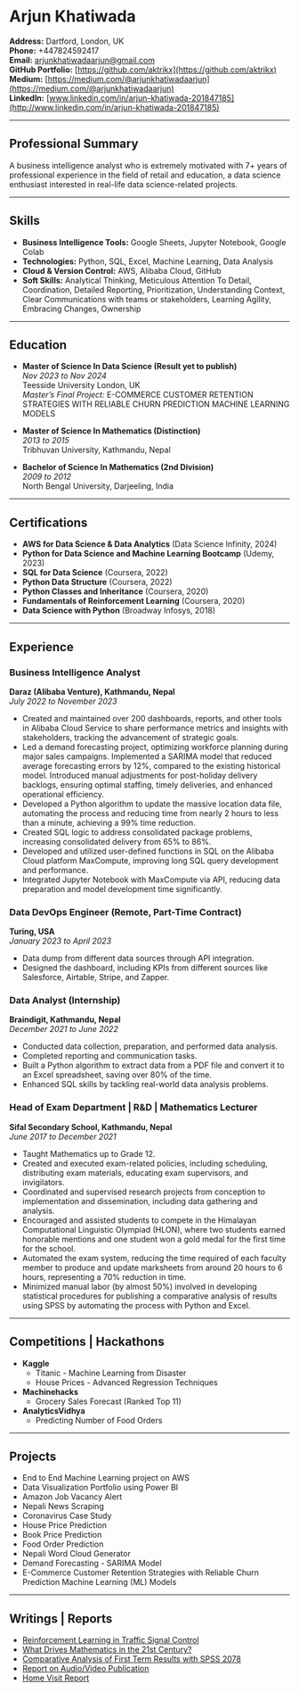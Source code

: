 # Arjun Khatiwada

**Address:** Dartford, London, UK  
**Phone:** +447824592417  
**Email:** [arjunkhatiwadaarjun@gmail.com](mailto:arjunkhatiwadaarjun@gmail.com)  
**GitHub Portfolio:** [https://github.com/aktrikx](https://github.com/aktrikx)  
**Medium:** [https://medium.com/@arjunkhatiwadaarjun](https://medium.com/@arjunkhatiwadaarjun)  
**LinkedIn:** [www.linkedin.com/in/arjun-khatiwada-201847185](http://www.linkedin.com/in/arjun-khatiwada-201847185)

---

## Professional Summary
A business intelligence analyst who is extremely motivated with 7+ years of professional experience in the field of retail and education, a data science enthusiast interested in real-life data science-related projects.

---

## Skills
- **Business Intelligence Tools:** Google Sheets, Jupyter Notebook, Google Colab
- **Technologies:** Python, SQL, Excel, Machine Learning, Data Analysis
- **Cloud & Version Control:** AWS, Alibaba Cloud, GitHub
- **Soft Skills:** Analytical Thinking, Meticulous Attention To Detail, Coordination, Detailed Reporting, Prioritization, Understanding Context, Clear Communications with teams or stakeholders, Learning Agility, Embracing Changes, Ownership

---

## Education
- **Master of Science In Data Science (Result yet to publish)**  
  *Nov 2023 to Nov 2024*  
  Teesside University London, UK  
  _Master’s Final Project:_ E-COMMERCE CUSTOMER RETENTION STRATEGIES WITH RELIABLE CHURN PREDICTION MACHINE LEARNING MODELS

- **Master of Science In Mathematics (Distinction)**  
  *2013 to 2015*  
  Tribhuvan University, Kathmandu, Nepal

- **Bachelor of Science In Mathematics (2nd Division)**  
  *2009 to 2012*  
  North Bengal University, Darjeeling, India

---

## Certifications
- **AWS for Data Science & Data Analytics** (Data Science Infinity, 2024)
- **Python for Data Science and Machine Learning Bootcamp** (Udemy, 2023)
- **SQL for Data Science** (Coursera, 2022)
- **Python Data Structure** (Coursera, 2022)
- **Python Classes and Inheritance** (Coursera, 2020)
- **Fundamentals of Reinforcement Learning** (Coursera, 2020)
- **Data Science with Python** (Broadway Infosys, 2018)

---

## Experience

### Business Intelligence Analyst  
**Daraz (Alibaba Venture), Kathmandu, Nepal**  
*July 2022 to November 2023*

- Created and maintained over 200 dashboards, reports, and other tools in Alibaba Cloud Service to share performance metrics and insights with stakeholders, tracking the advancement of strategic goals.  
- Led a demand forecasting project, optimizing workforce planning during major sales campaigns. Implemented a SARIMA model that reduced average forecasting errors by 12%, compared to the existing historical model. Introduced manual adjustments for post-holiday delivery backlogs, ensuring optimal staffing, timely deliveries, and enhanced operational efficiency.  
- Developed a Python algorithm to update the massive location data file, automating the process and reducing time from nearly 2 hours to less than a minute, achieving a 99% time reduction.  
- Created SQL logic to address consolidated package problems, increasing consolidated delivery from 65% to 86%.  
- Developed and utilized user-defined functions in SQL on the Alibaba Cloud platform MaxCompute, improving long SQL query development and performance.  
- Integrated Jupyter Notebook with MaxCompute via API, reducing data preparation and model development time significantly.

### Data DevOps Engineer (Remote, Part-Time Contract)  
**Turing, USA**  
*January 2023 to April 2023*

- Data dump from different data sources through API integration.  
- Designed the dashboard, including KPIs from different sources like Salesforce, Airtable, Stripe, and Zapper.

### Data Analyst (Internship)  
**Braindigit, Kathmandu, Nepal**  
*December 2021 to June 2022*

- Conducted data collection, preparation, and performed data analysis.  
- Completed reporting and communication tasks.  
- Built a Python algorithm to extract data from a PDF file and convert it to an Excel spreadsheet, saving over 80% of the time.  
- Enhanced SQL skills by tackling real-world data analysis problems.

### Head of Exam Department | R&D | Mathematics Lecturer  
**Sifal Secondary School, Kathmandu, Nepal**  
*June 2017 to December 2021*

- Taught Mathematics up to Grade 12.  
- Created and executed exam-related policies, including scheduling, distributing exam materials, educating exam supervisors, and invigilators.  
- Coordinated and supervised research projects from conception to implementation and dissemination, including data gathering and analysis.  
- Encouraged and assisted students to compete in the Himalayan Computational Linguistic Olympiad (HLON), where two students earned honorable mentions and one student won a gold medal for the first time for the school.  
- Automated the exam system, reducing the time required of each faculty member to produce and update marksheets from around 20 hours to 6 hours, representing a 70% reduction in time.  
- Minimized manual labor (by almost 50%) involved in developing statistical procedures for publishing a comparative analysis of results using SPSS by automating the process with Python and Excel.

---

## Competitions | Hackathons
- **Kaggle**  
  - Titanic - Machine Learning from Disaster  
  - House Prices - Advanced Regression Techniques
- **Machinehacks**  
  - Grocery Sales Forecast (Ranked Top 11)
- **AnalyticsVidhya**  
  - Predicting Number of Food Orders

---

## Projects
- End to End Machine Learning project on AWS  
- Data Visualization Portfolio using Power BI  
- Amazon Job Vacancy Alert  
- Nepali News Scraping  
- Coronavirus Case Study  
- House Price Prediction  
- Book Price Prediction  
- Food Order Prediction  
- Nepali Word Cloud Generator  
- Demand Forecasting - SARIMA Model  
- E-Commerce Customer Retention Strategies with Reliable Churn Prediction Machine Learning (ML) Models

---

## Writings | Reports
- [Reinforcement Learning in Traffic Signal Control](rl_tsc_link)  
- [What Drives Mathematics in the 21st Century?](writing_link)  
- [Comparative Analysis of First Term Results with SPSS 2078](ca_link)  
- [Report on Audio/Video Publication](report_link)  
- [Home Visit Report](hv_report_link)
